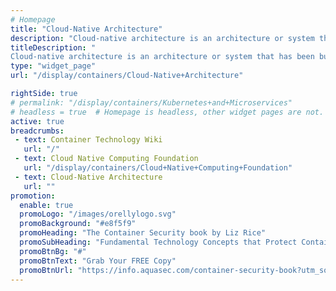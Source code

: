 ```yaml
---
# Homepage
title: "Cloud-Native Architecture"
description: "Cloud-native architecture is an architecture or system that has been built specifically to run in the cloud. Cloud-native architectures have the benefit of more flexibility over legacy systems that were built to run on premise, and may be difficult to migrate to the cloud later."
titleDescription: "
Cloud-native architecture is an architecture or system that has been built specifically to run in the cloud. <a href='/display/containers/Cloud+Native+Security'>Cloud-native</a> architectures have the benefit of more flexibility over legacy systems that were built to run on premise, and may be difficult to migrate to the cloud later." 
type: "widget_page"
url: "/display/containers/Cloud-Native+Architecture"

rightSide: true 
# permalink: "/display/containers/Kubernetes+and+Microservices"
# headless = true  # Homepage is headless, other widget pages are not.
active: true
breadcrumbs:
 - text: Container Technology Wiki
   url: "/"
 - text: Cloud Native Computing Foundation
   url: "/display/containers/Cloud+Native+Computing+Foundation"
 - text: Cloud-Native Architecture
   url: ""
promotion:
  enable: true
  promoLogo: "/images/orellylogo.svg"
  promoBackground: "#e8f5f9"
  promoHeading: "The Container Security book by Liz Rice"
  promoSubHeading: "Fundamental Technology Concepts that Protect Containerized Applications"
  promoBtnBg: "#"
  promoBtnText: "Grab Your FREE Copy"
  promoBtnUrl: "https://info.aquasec.com/container-security-book?utm_source=wiki"
---
```


